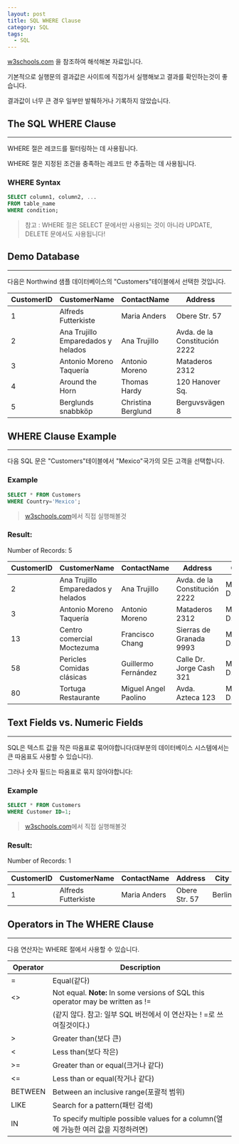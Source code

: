 ```yaml
---
layout: post
title: SQL WHERE Clause
category: SQL
tags:
  - SQL
---
```




[w3schools.com](www.w3schools.com/sql) 을 참조하여 해석해본 자료입니다.

기본적으로 실행문의 결과값은 사이트에 직접가서 실행해보고 결과를 확인하는것이 좋습니다.

결과값이 너무 큰 경우 일부만 발췌하거나 기록하지 않았습니다.







## The SQL WHERE Clause

---



WHERE 절은 레코드를 필터링하는 데 사용됩니다.

WHERE 절은 지정된 조건을 충족하는 레코드 만 추출하는 데 사용됩니다.



### WHERE Syntax

```sql
SELECT column1, column2, ...
FROM table_name
WHERE condition;
```



> 참고 : WHERE 절은 SELECT 문에서만 사용되는 것이 아니라 UPDATE, DELETE 문에서도 사용됩니다!





## Demo Database

---



다음은 Northwind 샘플 데이터베이스의 "Customers"테이블에서 선택한 것입니다.



| CustomerID | CustomerName                       | ContactName        | Address                       | City        | PostalCode | Country |
| ---------- | ---------------------------------- | ------------------ | ----------------------------- | ----------- | ---------- | ------- |
| 1          | Alfreds Futterkiste                | Maria Anders       | Obere Str. 57                 | Berlin      | 12209      | Germany |
| 2          | Ana Trujillo Emparedados y helados | Ana Trujillo       | Avda. de la Constitución 2222 | México D.F. | 05021      | Mexico  |
| 3          | Antonio Moreno Taquería            | Antonio Moreno     | Mataderos 2312                | México D.F. | 05023      | Mexico  |
| 4          | Around the Horn                    | Thomas Hardy       | 120 Hanover Sq.               | London      | WA1 1DP    | UK      |
| 5          | Berglunds snabbköp                 | Christina Berglund | Berguvsvägen 8                | Luleå       | S-958 22   | Sweden  |







## WHERE Clause Example

---



다음 SQL 문은 "Customers"테이블에서 "Mexico"국가의 모든 고객을 선택합니다.



### Example

```sql
SELECT * FROM Customers
WHERE Country='Mexico';
```

> [w3schools.com](www.w3schools.com/sql)에서 직접 실행해볼것





### Result:

Number of Records: 5

| CustomerID | CustomerName                       | ContactName          | Address                       | City        | PostalCode | Country |
| ---------- | ---------------------------------- | -------------------- | ----------------------------- | ----------- | ---------- | ------- |
| 2          | Ana Trujillo Emparedados y helados | Ana Trujillo         | Avda. de la Constitución 2222 | México D.F. | 05021      | Mexico  |
| 3          | Antonio Moreno Taquería            | Antonio Moreno       | Mataderos 2312                | México D.F. | 05023      | Mexico  |
| 13         | Centro comercial Moctezuma         | Francisco Chang      | Sierras de Granada 9993       | México D.F. | 05022      | Mexico  |
| 58         | Pericles Comidas clásicas          | Guillermo Fernández  | Calle Dr. Jorge Cash 321      | México D.F. | 05033      | Mexico  |
| 80         | Tortuga Restaurante                | Miguel Angel Paolino | Avda. Azteca 123              | México D.F. | 05033      | Mexico  |







## Text Fields vs. Numeric Fields

---



SQL은 텍스트 값을 작은 따옴표로 묶어야합니다(대부분의 데이터베이스 시스템에서는 큰 따옴표도 사용할 수 있습니다).

그러나 숫자 필드는 따옴표로 묶지 않아야합니다:



### Example

```sql
SELECT * FROM Customers
WHERE Customer ID=1;
```

> [w3schools.com](www.w3schools.com/sql)에서 직접 실행해볼것



### Result:

Number of Records: 1

| CustomerID | CustomerName        | ContactName  | Address       | City   | PostalCode | Country |
| ---------- | ------------------- | ------------ | ------------- | ------ | ---------- | ------- |
| 1          | Alfreds Futterkiste | Maria Anders | Obere Str. 57 | Berlin | 12209      | Germany |







## Operators in The WHERE Clause

---



다음 연산자는 WHERE 절에서 사용할 수 있습니다.

| Operator | Description                                                  |
| -------- | ------------------------------------------------------------ |
| =        | Equal(같다)                                                  |
| <>       | Not equal. **Note:** In some versions of SQL this operator may be written as != |
|          | (같지 않다. 참고:  일부 SQL 버전에서 이 연산자는 ! =로 쓰여질것이다.) |
| >        | Greater than(보다 큰)                                        |
| <        | Less than(보다 작은)                                         |
| >=       | Greater than or equal(크거나 같다)                           |
| <=       | Less than or equal(작거나 같다)                              |
| BETWEEN  | Between an inclusive range(포괄적 범위)                      |
| LIKE     | Search for a pattern(패턴 검색)                              |
| IN       | To specify multiple possible values for a column(열에 가능한 여러 값을 지정하려면) |

